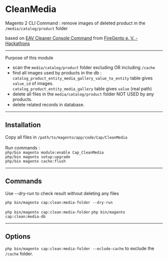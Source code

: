 # CleanMedia
Magento 2 CLI Command : remove images of deleted product in the `/media/catalog/product` folder

based on [EAV Cleaner Console Command](https://github.com/magento-hackathon/EAVCleaner/tree/magento2) from [FireGento e. V. - Hackathons](https://github.com/magento-hackathon)<br/>

--------------------
Purpose of this module

- scan the `media/catalog/product` folder excluding OR including `/cache`
- find all images used by products in the db :<br/>
`catalog_product_entity_media_gallery_value_to_entity` table gives `value_id` of images.<br/>
`catalog_product_entity_media_gallery` table gives `value` (real path)
- delete all files in the `media/catalog/product` folder NOT USED by any products.
- delete related records in database.

----------------------
## Installation

Copy all files in `/path/to/magento/app/code/Cap/CleanMedia`<br/><br/>
Run commands : <br/>
`php/bin magento module:enable Cap_CleanMedia`<br/>
`php/bin magento setup:upgrade`<br/>
`php/bin magento cache:flush`<br/>

----------------------
## Commands
 

Use --dry-run to check result without deleting any files

`php bin/magento cap:clean:media-folder --dry-run`

`php bin/magento cap:clean:media-folder`
`php bin/magento cap:clean:media-db`

----------------------
## Options

`php bin/magento cap:clean:media-folder --eclude-cache` to exclude the `/cache` folder.